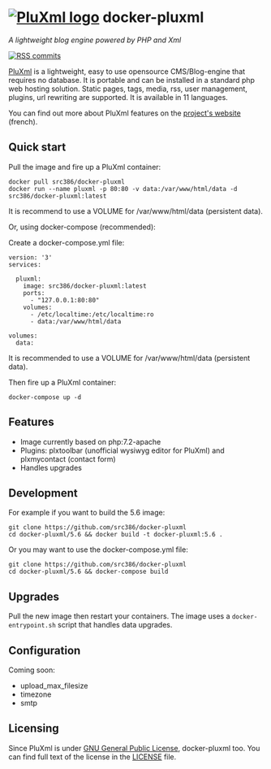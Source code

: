 # [![PluXml logo][pluxml-logo]](http://www.pluxml.org/) docker-pluxml

*A lightweight blog engine powered by PHP and Xml*

[![RSS commits][rss-commits]](https://github.com/src386/docker-pluxml/commits/master.atom)

[pluxml-logo]: https://raw.githubusercontent.com/src386/docker-pluxml/master/lib/images/pluxml-logo-small.png
[rss-commits]: https://img.shields.io/badge/RSS-commits-orange.svg

[PluXml][pluxml] is a lightweight, easy to use opensource CMS/Blog-engine that requires no database. It is portable and can be installed in a standard php web hosting solution. Static pages, tags, media, rss, user management, plugins, url rewriting are supported. It is available in 11 languages.

You can find out more about PluXml features on the [project's website][pluxml] (french).

[pluxml]: http://www.pluxml.org/

## Quick start

Pull the image and fire up a PluXml container:

    docker pull src386/docker-pluxml
    docker run --name pluxml -p 80:80 -v data:/var/www/html/data -d src386/docker-pluxml:latest

It is recommend to use a VOLUME for /var/www/html/data (persistent data).

Or, using docker-compose (recommended):

Create a docker-compose.yml file:

    version: '3'
    services:

      pluxml:
        image: src386/docker-pluxml:latest
        ports:
          - "127.0.0.1:80:80"
        volumes:
          - /etc/localtime:/etc/localtime:ro
          - data:/var/www/html/data

    volumes:
      data:

It is recommended to use a VOLUME for /var/www/html/data (persistent data).

Then fire up a PluXml container:

    docker-compose up -d

Features
--------

- Image currently based on php:7.2-apache
- Plugins: plxtoolbar (unofficial wysiwyg editor for PluXml) and plxmycontact (contact form)
- Handles upgrades 

Development
-----------

For example if you want to build the 5.6 image:

    git clone https://github.com/src386/docker-pluxml
    cd docker-pluxml/5.6 && docker build -t docker-pluxml:5.6 .

Or you may want to use the docker-compose.yml file:

    git clone https://github.com/src386/docker-pluxml
    cd docker-pluxml/5.6 && docker-compose build

Upgrades
--------

Pull the new image then restart your containers.
The image uses a `docker-entrypoint.sh` script that handles data upgrades.

Configuration
-------------

Coming soon:

- upload_max_filesize
- timezone
- smtp

## Licensing

Since PluXml is under [GNU General Public License][gnugpl], docker-pluxml too.
You can find full text of the license in the [LICENSE][license] file.

[gnugpl]: http://www.gnu.org/licenses/gpl.html
[license]: https://github.com/src386/docker-pluxml/blob/master/LICENSE
